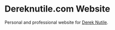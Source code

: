 # Dereknutile.com Website

Personal and professional website for [Derek Nutile](http://dereknutile.com).
